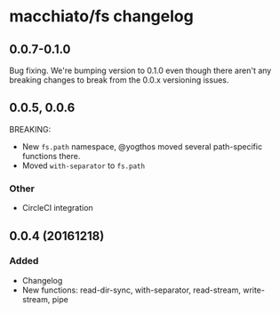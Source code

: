 # macchiato/fs changelog

## 0.0.7-0.1.0

Bug fixing. We're bumping version to 0.1.0 even though there aren't any breaking changes to break from the 0.0.x versioning issues.

## 0.0.5, 0.0.6

BREAKING:
- New `fs.path` namespace, @yogthos moved several path-specific functions there.
- Moved `with-separator` to `fs.path`

### Other

- CircleCI integration

## 0.0.4 (20161218)

### Added
- Changelog
- New functions: read-dir-sync, with-separator, read-stream, write-stream, pipe